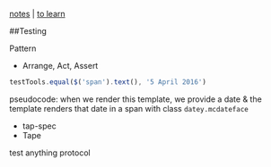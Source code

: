 [notes](notes.md) | [to learn](toLearn.md)

##Testing

Pattern
- Arrange, Act, Assert

```javascript
testTools.equal($('span').text(), '5 April 2016')
```

pseudocode: when we render this template, we provide a date & the template renders that date in a span with class `datey.mcdateface`

- tap-spec
- Tape

test anything protocol
